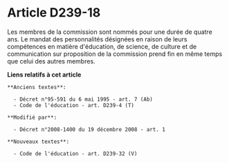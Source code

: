 # Article D239-18

Les membres de la commission sont nommés pour une durée de quatre ans. Le mandat des personnalités désignées en raison de
leurs compétences en matière d'éducation, de science, de culture et de communication sur proposition de la commission prend
fin en même temps que celui des autres membres.

**Liens relatifs à cet article**

	**Anciens textes**:

	  - Décret n°95-591 du 6 mai 1995 - art. 7 (Ab)
	  - Code de l'éducation - art. D239-4 (T)

	**Modifié par**:

	  - Décret n°2008-1400 du 19 décembre 2008 - art. 1

	**Nouveaux textes**:

	  - Code de l'éducation - art. D239-32 (V)
